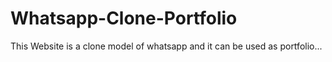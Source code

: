 # Whatsapp-Clone-Portfolio
This Website is a clone model of whatsapp and it can be used as portfolio...
